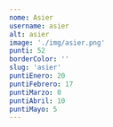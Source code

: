 ```yaml
---
nome: Asier
username: asier
alt: asier
image: './img/asier.png'
punti: 52
borderColor: ''
slug: 'asier'
puntiEnero: 20
puntiFebrero: 17
puntiMarzo: 0
puntiAbril: 10
puntiMayo: 5
---
```


